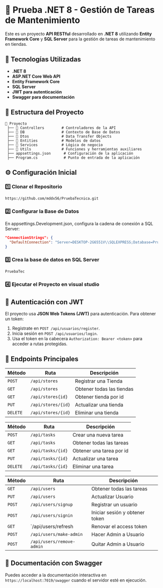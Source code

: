 # 📌 Prueba .NET 8 - Gestión de Tareas de Mantenimiento

Este es un proyecto **API RESTful** desarrollado en **.NET 8** utilizando **Entity Framework Core** y **SQL Server** para la gestión de tareas de mantenimiento en tiendas.

## 🚀 Tecnologías Utilizadas

- **.NET 8**
- **ASP.NET Core Web API**
- **Entity Framework Core**
- **SQL Server**
- **JWT para autenticación**
- **Swagger para documentación**

## 📂 Estructura del Proyecto

```
📁 Proyecto
 ├── 📂 Controllers        # Controladores de la API
 ├── 📂 DB                 # Contexto de Base de Datos
 ├── 📂 Dtos               # Data Transfer Objects
 ├── 📂 Entities           # Modelos de datos
 ├── 📂 Services           # Lógica de negocio
 ├── 📂 Utils              # Funciones y herramientas auxiliares
 ├── appsettings.json      # Configuración de la aplicación
 ├── Program.cs            # Punto de entrada de la aplicación
```

## ⚙️ Configuración Inicial

### 1️⃣ Clonar el Repositorio

```bash
https://github.com/mddx56/PruebaTecnica.git
```

### 2️⃣ Configurar la Base de Datos

En appsettings.Development.json, configura la cadena de conexión a SQL Server:

```json
"ConnectionStrings": {
  "DefaultConnection": "Server=DESKTOP-2G6551V\\SQLEXPRESS;Database=PruebaTec;Integrated Security=True;TrustServerCertificate=True"
}
```

### 3️⃣ Crea la base de datos en SQL Server

```bash
PruebaTec
```

### 4️⃣ Ejecutar el Proyecto en visual studio


## 🔑 Autenticación con JWT

El proyecto usa **JSON Web Tokens (JWT)** para autenticación. Para obtener un token:

1. Regístrate en `POST /api/usuarios/register`.
2. Inicia sesión en `POST /api/usuarios/login`.
3. Usa el token en la cabecera `Authorization: Bearer <token>` para acceder a rutas protegidas.

## 📖 Endpoints Principales

| Método   | Ruta                     | Descripción                    |
| -------- | ------------------------ | ------------------------------ |
| `POST`   | `/api/stores`            | Registrar una Tienda           |
| `GET`    | `/api/stores`            | Obtener todas las tiendas      |
| `GET`    | `/api/stores{id}`        | Obtener tienda por id          |
| `PUT`    | `/api/stores/{id}`       | Actualizar una tienda          |
| `DELETE` | `/api/stores/{id}`       | Eliminar una tienda            |

| Método   | Ruta                     | Descripción                    |
| -------- | ------------------------ | ------------------------------ |
| `POST`   | `/api/tasks`             | Crear una nueva tarea          |
| `GET`    | `/api/tasks`             | Obtener todas las tareas       |
| `GET`    | `/api/tasks/{id}`        | Obtener una tarea por id       |
| `PUT`    | `/api/tasks/{id}`        | Actualizar una tarea           |
| `DELETE` | `/api/tasks/{id}`        | Eliminar una tarea             |

| Método   | Ruta                     | Descripción                    |
| -------- | ------------------------ | ------------------------------ |
| `GET`    | `/api/users`             | Obtener todas las tareas       |
| `PUT`    | `/api/users`             | Actualizar Usuario             |
| `POST`   | `/api/users/signup`      | Registrar un usuario           |
| `POST`   | `/api/users/signin`      | Iniciar sesión y obtener token |
| `GET`    | `/api/users/refresh      | Renovar el access token        |
| `POST`   | `/api/users/make-admin`  | Hacer Admin a Usuario          |
| `POST`   | `/api/users/remove-admin`| Quitar Admin a Usuario         |


## 📌 Documentación con Swagger

Puedes acceder a la documentación interactiva en `https://localhost:7019/swagger` cuando el servidor esté en ejecución.
